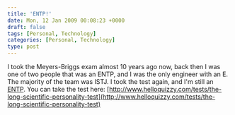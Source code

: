 ```yaml
---
title: 'ENTP!'
date: Mon, 12 Jan 2009 00:08:23 +0000
draft: false
tags: [Personal, Technology]
categories: [Personal, Technology]
type: post
---
```


I took the Meyers-Briggs exam almost 10 years ago now, back then I was one of two people that was an ENTP, and I was the only engineer with an E. The majority of the team was ISTJ. I took the test again, and I'm still an [ENTP](http://www.helloquizzy.com/results/the-long-scientific-personality-test/?fromCGI=1&var_I%2bto%2bE=1&var_N%2bto%2bS=-9&var_F%2bto%2bT=7&var_J%2bto%2bP=13). You can take the test here: [http://www.helloquizzy.com/tests/the-long-scientific-personality-test](http://www.helloquizzy.com/tests/the-long-scientific-personality-test)